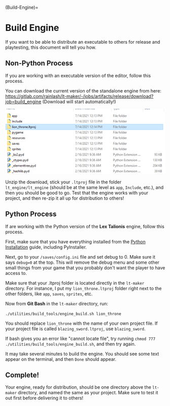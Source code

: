 (Build-Engine)=
# Build Engine

If you want to be able to distribute an executable to others for release and playtesting, this document will tell you how.

## Non-Python Process

If you are working with an executable version of the editor, follow this process. 

You can download the current version of the standalone engine from here: https://gitlab.com/rainlash/lt-maker/-/jobs/artifacts/release/download?job=build_engine (Download will start automatically!)

![GenericEngineProject](images/GenericEngineProject.png)

Unzip the download, stick your `.ltproj` file in the folder `lt_engine/lt_engine` (should be at the same level as `app`, `Include`, etc.), and then you should be good to go. Test that the engine works with your project, and then re-zip it all up for distribution to others!

## Python Process

If are working with the Python version of the **Lex Talionis** engine, follow this process.

First, make sure that you have everything installed from the [Python Installation](PyInstall) guide, including PyInstaller.

Next, go to your `/saves/config.ini` file and set debug to 0. Make sure it says `debug=0` at the top. This will remove the debug menu and some other small things from your game that you probably don't want the player to have access to.

Make sure that your .ltproj folder is located directly in the `lt-maker` directory. For instance, I put my `lion_throne.ltproj` folder right next to the other folders, like `app`, `saves`, `sprites`, etc.

Now from **Git Bash** in the `lt-maker` directory, run:

`./utilities/build_tools/engine_build.sh lion_throne`

You should replace `lion_throne` with the name of your own project file. If your project file is called `blazing_sword.ltproj`, use `blazing_sword`.

If bash gives you an error like "cannot locate file", try running `chmod 777 ./utilities/build_tools/engine_build.sh`, and then try again.

It may take several minutes to build the engine. You should see some text appear on the terminal, and then `Done` should appear.

## Complete!

Your engine, ready for distribution, should be one directory above the `lt-maker` directory, and named the same as your project. Make sure to test it out first before delivering it to others!
